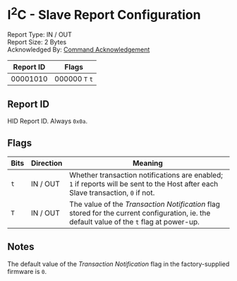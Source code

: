 # I<sup>2</sup>C - Slave Report Configuration
Report Type: IN / OUT<br />
Report Size: 2 Bytes<br />
Acknowledged By: [Command Acknowledgement](0x01.md)

| Report ID | Flags                    |
|-----------|--------------------------|
| 00001010  | 000000&nbsp;`T`&nbsp;`t` |

## Report ID
HID Report ID.  Always `0x0a`.

## Flags

| Bits | Direction | Meaning                                                                                                                                   |
|------|-----------|-------------------------------------------------------------------------------------------------------------------------------------------|
| `t`  | IN / OUT  | Whether transaction notifications are enabled; `1` if reports will be sent to the Host after each Slave transaction, `0` if not.          |
| `T`  | IN / OUT  | The value of the _Transaction Notification_ flag stored for the current configuration, ie. the default value of the `t` flag at power-up. |

## Notes
The default value of the _Transaction Notification_ flag in the factory-supplied firmware is `0`.
